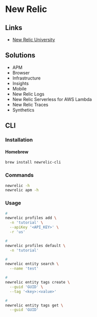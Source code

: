 # New Relic

<!--
https://www.youtube.com/watch?v=OOc8iN9dWfw
-->

## Links

- [New Relic University](https://learn.newrelic.com/)

## Solutions

- APM
- Browser
- Infrastructure
- Insights
- Mobile
- New Relic Logs
- New Relic Serverless for AWS Lambda
- New Relic Traces
- Synthetics

## CLI

### Installation

#### Homebrew

```sh
brew install newrelic-cli
```

### Commands

```sh
newrelic -h
newrelic apm -h
```

### Usage

```sh
#
newrelic profiles add \
  -n 'tutorial' \
  --apiKey '<API_KEY>' \
  -r 'us'

#
newrelic profiles default \
  -n 'tutorial'

#
newrelic entity search \
  --name 'test'

#
newrelic entity tags create \
  --guid 'GUID' \
  --tag '<key>:<value>'

#
newrelic entity tags get \
  --guid 'GUID'
```
